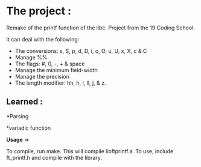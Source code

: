 # The project :

Remake of the printf function of the libc. Project from the 19 Coding School.

It can deal with the following: 

* The conversions: s, S, p, d, D, i, o, O, u, U, x, X, c & C
* Manage %%
* The flags: #, 0, -, + & space
* Manage the minimum field-width
* Manage the precision
* The length modifier: hh, h, l, ll, j, & z.

## Learned :

*Parsing

*variadic function

**Usage** =>

To compile, run make. This will compile libftprintf.a. To use, include ft_printf.h and compile with the library.

